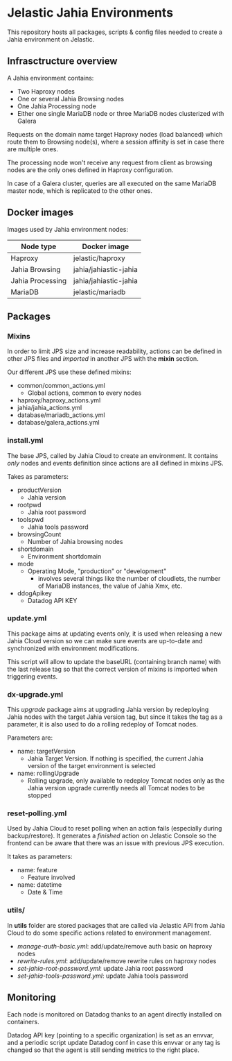 # Jelastic Jahia Environments

This repository hosts all packages, scripts & config files needed to create a Jahia environment on Jelastic.

## Infrasctructure overview

A Jahia environment contains:
- Two Haproxy nodes
- One or several Jahia Browsing nodes
- One Jahia Processing node
- Either one single MariaDB node or three MariaDB nodes clusterized with Galera

Requests on the domain name target Haproxy nodes (load balanced) which route them to Browsing node(s), where a session affinity is set in case there are multiple ones.

The processing node won't receive any request from client as browsing nodes are the only ones defined in Haproxy configuration.

In case of a Galera cluster, queries are all executed on the same MariaDB master node, which is replicated to the other ones.

## Docker images

Images used by Jahia environment nodes:

| Node type        | Docker image          |
| ---------------- | --------------------- |
| Haproxy          | jelastic/haproxy      |
| Jahia Browsing   | jahia/jahiastic-jahia |
| Jahia Processing | jahia/jahiastic-jahia |
| MariaDB          | jelastic/mariadb      |

## Packages

### Mixins

In order to limit JPS size and increase readability, actions can be defined in other JPS files and *imported* in another JPS with the **mixin** section.

Our different JPS use these defined mixins:
- common/common_actions.yml
  - Global actions, common to every nodes
- haproxy/haproxy_actions.yml
- jahia/jahia_actions.yml
- database/mariadb_actions.yml
- database/galera_actions.yml

### install.yml

The base JPS, called by Jahia Cloud to create an environment. It contains *only* nodes and events definition since actions are all defined in mixins JPS.

Takes as parameters:

- productVersion
  - Jahia version
- rootpwd
  - Jahia root password
- toolspwd
  - Jahia tools password
- browsingCount
  - Number of Jahia browsing nodes
- shortdomain
  - Environment shortdomain
- mode
  - Operating Mode, "production" or "development"
    - involves several things like the number of cloudlets, the number of MariaDB instances, the value of Jahia Xmx, etc.
- ddogApikey
  - Datadog API KEY

### update.yml

This package aims at updating events only, it is used when releasing a new Jahia Cloud version so we can make sure events are up-to-date and synchronized with environment modifications.

This script will allow to update the baseURL (containing branch name) with the last release tag so that the correct version of mixins is imported when triggering events.

### dx-upgrade.yml

This *upgrade* package aims at upgrading Jahia version by redeploying Jahia nodes with the target Jahia version tag, but since it takes the tag as a parameter, it is also used to do a rolling redeploy of Tomcat nodes.

Parameters are:
- name: targetVersion
  - Jahia Target Version. If nothing is specified, the current Jahia version of the target environment is selected
- name: rollingUpgrade
  - Rolling upgrade, only available to redeploy Tomcat nodes only as the Jahia version upgrade currently needs all Tomcat nodes to be stopped

### reset-polling.yml

Used by Jahia Cloud to reset polling when an action fails (especially during backup/restore). It generates a *finished* action on Jelastic Console so the frontend can be aware that there was an issue with previous JPS execution.

It takes as parameters:
- name: feature
  - Feature involved
- name: datetime
  - Date & Time

### utils/

In **utils** folder are stored packages that are called via Jelastic API from Jahia Cloud to do some specific actions related to environment management.

- *manage-auth-basic.yml*: add/update/remove auth basic on haproxy nodes
- *rewrite-rules.yml*: add/update/remove rewrite rules on haproxy nodes
- *set-jahia-root-password.yml*: update Jahia root password
- *set-jahia-tools-password.yml*: update Jahia tools password

## Monitoring

Each node is monitored on Datadog thanks to an agent directly installed on containers.

Datadog API key (pointing to a specific organization) is set as an envvar, and a periodic script update Datadog conf in case this envvar or any tag is changed so that the agent is still sending metrics to the right place.
